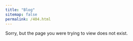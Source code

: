 ```yaml
---
title: "Blog"
sitemap: false
permalink: /404.html
---
```


Sorry, but the page you were trying to view does not exist.
